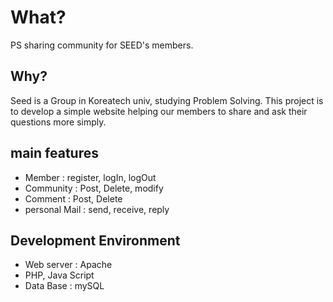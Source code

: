 # What?
PS sharing community for SEED's members. 

## Why?
Seed is a Group in Koreatech univ, studying Problem Solving.
This project is to develop a simple website helping our members to share and ask their questions more simply.

## main features
- Member : register, logIn, logOut
- Community : Post, Delete, modify
- Comment : Post, Delete
- personal Mail : send, receive, reply

## Development Environment
- Web server : Apache
- PHP, Java Script
- Data Base : mySQL
